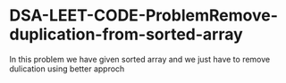 # DSA-LEET-CODE-ProblemRemove-duplication-from-sorted-array
In this problem we have given sorted array and we just have to remove dulication using better approch

